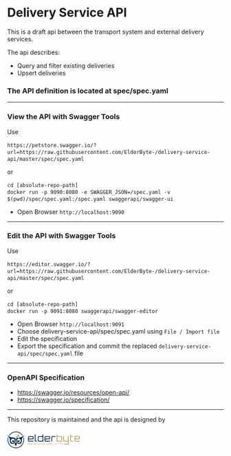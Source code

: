# Delivery Service API

This is a draft api between the transport system  and external delivery services.  

The api describes: 

- Query and filter existing deliveries 
- Upsert deliveries


### The API definition is located at spec/spec.yaml

___

### View the API with Swagger Tools

Use
```
https://petstore.swagger.io/?url=https://raw.githubusercontent.com/ElderByte-/delivery-service-api/master/spec/spec.yaml
```  

or

```
cd [absolute-repo-path]
docker run -p 9090:8080 -e SWAGGER_JSON=/spec.yaml -v $(pwd)/spec/spec.yaml:/spec.yaml swaggerapi/swagger-ui
```
- Open Browser `http://localhost:9090`

___

### Edit the API with Swagger Tools

Use 
```
https://editor.swagger.io/?url=https://raw.githubusercontent.com/ElderByte-/delivery-service-api/master/spec/spec.yaml
```

or

```
cd [absolute-repo-path]
docker run -p 9091:8080 swaggerapi/swagger-editor
```

- Open Browser `http://localhost:9091`
- Choose delivery-service-api/spec/spec.yaml using `File / Import file` 
- Edit the specification
- Export the specification and commit the replaced `delivery-service-api/spec/spec.yaml` file

___

### OpenAPI Specification
- https://swagger.io/resources/open-api/
- https://swagger.io/specification/

___

This repository is maintained and the api is designed by 

<a href="http://elderbyte.com"><img height=50px src="docs/logos/elderbyte.png"></a>  